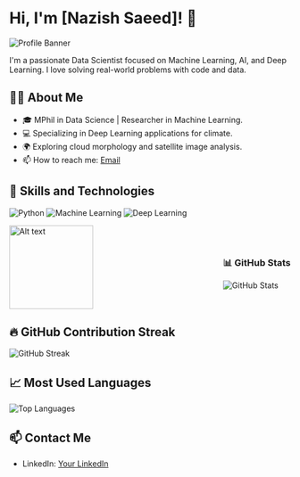 # Hi, I'm [Nazish Saeed]! 👋

![Profile Banner](https://your-cdn-link.com/banner.gif)

I'm a passionate Data Scientist focused on Machine Learning, AI, and Deep Learning. I love solving real-world problems with code and data.

## 🧑‍💻 About Me
- 🎓 MPhil in Data Science | Researcher in Machine Learning.
- 💻 Specializing in Deep Learning applications for climate.
- 🌍 Exploring cloud morphology and satellite image analysis.
- 📫 How to reach me: [Email](nazish63663@gmail.com)

## 🚀 Skills and Technologies
![Python](https://img.shields.io/badge/Python-3.8-blue?logo=python&logoColor=white&style=for-the-badge)
![Machine Learning](https://img.shields.io/badge/Machine%20Learning-ML-yellow?logo=google&logoColor=white&style=for-the-badge)
![Deep Learning](https://img.shields.io/badge/Deep%20Learning-DL-ff0066?logo=tensorflow&logoColor=white&style=for-the-badge)

<div style="display: flex; align-items: center; justify-content: space-between;">
  <!-- GIF on the left -->
  <img src="https://media.giphy.com/media/QDjpIL6oNCVZ4qzGs7/giphy.gif" alt="Alt text" width="150">
  
  <!-- GitHub Stats on the right -->
  <div style="margin-left: 20px;">
    <h3>📊 GitHub Stats</h3>
    <img src="https://github-readme-stats.vercel.app/api?username=yourusername&show_icons=true&hide_title=true&count_private=true&theme=radical" alt="GitHub Stats">
  </div>
</div>

## 🔥 GitHub Contribution Streak
![GitHub Streak](https://github-readme-streak-stats.herokuapp.com/?user=yourusername&theme=dark&background=000000)

## 📈 Most Used Languages
![Top Languages](https://github-readme-stats.vercel.app/api/top-langs/?username=yourusername&layout=compact&theme=radical)

## 📫 Contact Me
- LinkedIn: [Your LinkedIn](https://www.linkedin.com/in/nazishsaeed/)
